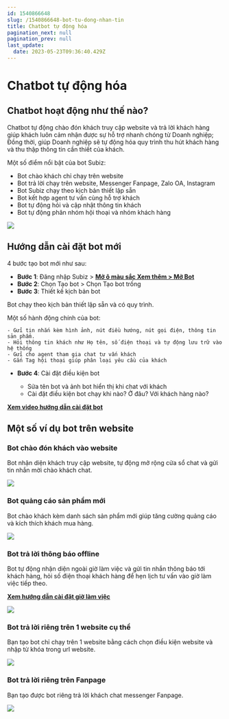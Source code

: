 ```yaml
---
id: 1540866648
slug: /1540866648-bot-tu-dong-nhan-tin
title: Chatbot tự động hóa
pagination_next: null
pagination_prev: null
last_update:
  date: 2023-05-23T09:36:40.429Z
---
```


# Chatbot tự động hóa

## Chatbot hoạt động như thế nào?


Chatbot tự động chào đón khách truy cập website và trả lời khách hàng giúp khách luôn cảm nhận được sự hỗ trợ nhanh chóng từ Doanh nghiệp; Đồng thời, giúp Doanh nghiệp sẽ tự động hóa quy trình thu hút khách hàng và thu thập thông tin cần thiết của khách.



Một số điểm nổi bật của bot Subiz:

- Bot chào khách chỉ chạy trên website
- Bot trả lời chạy trên website, Messenger Fanpage, Zalo OA, Instagram
- Bot Subiz chạy theo kịch bản thiết lập sẵn
- Bot kết hợp agent tư vấn cùng hỗ trợ khách
- Bot tự động hỏi và cập nhật thông tin khách
- Bot tự động phân nhóm hội thoại và nhóm khách hàng




![](https://vcdn.subiz-cdn.com/file/8e2bfd916bbc09cd0a00ec2e21bab399a2b6d1931f9dd0019c69a4c96437730a_acpxkgumifuoofoosble)

## Hướng dẫn cài đặt bot mới


4 bước tạo bot mới như sau:

- **Bước 1**: Đăng nhập Subiz > **[Mở ô màu sắc Xem thêm > Mở Bot](https://app.subiz.com.vn/bots)**
- **Bước 2**: Chọn Tạo bot > Chọn Tạo bot trống
- **Bước 3**: Thiết kế kịch bản bot

 Bot chạy theo kịch bản thiết lập sẵn và có quy trình. 

 Một số hành động chính của bot:

    - Gửi tin nhắn kèm hình ảnh, nút điều hướng, nút gọi điện, thông tin sản phẩm.
    - Hỏi thông tin khách như Họ tên, số điện thoại và tự động lưu trữ vào hệ thống
    - Gửi cho agent tham gia chat tư vấn khách
    - Gắn Tag hội thoại giúp phân loại yêu cầu của khách

- **Bước 4**: Cài đặt điều kiện bot

    - Sửa tên bot và ảnh bot hiển thị khi chat với khách
    - Cài đặt điều kiện bot chạy khi nào? Ở đâu? Với khách hàng nào?



**[Xem video hướng dẫn cài đặt bot](https://www.youtube.com/watch?v=IvUPSEgX2_g&t=75s)**
## Một số ví dụ bot trên website

### Bot chào đón khách vào website


Bot nhận diện khách truy cập website, tự động mở rộng cửa sổ chat và gửi tin nhắn mời chào khách chat.




![](https://vcdn.subiz-cdn.com/file/2a13a72b3d63a178e0dcfb9037b168e59557dcd572da09844fb8be18245e6635_acpxkgumifuoofoosble)

### Bot quảng cáo sản phẩm mới


Bot chào khách kèm danh sách sản phẩm mới giúp tăng cường quảng cáo và kích thích khách mua hàng.


![](https://vcdn.subiz-cdn.com/file/8dbf9ee83e7a415e44d2a904030907a46f55194c60526a9e466b20b8d616e5e8_acpxkgumifuoofoosble)



### Bot trả lời thông báo offline


Bot tự động nhận diện ngoài giờ làm việc và gửi tin nhắn thông báo tới khách hàng, hỏi số điện thoại khách hàng để hẹn lịch tư vấn vào giờ làm việc tiếp theo.

**[Xem hướng dẫn cài đặt giờ làm việc](https://subiz.com.vn/docs/1954376476-gio-lam-viec)**


![](https://vcdn.subiz-cdn.com/file/f0f5c3b0f8597bfd54f0acb2998c5e383ccc3cc67a54376ed1b98a64db1e6c93_acpxkgumifuoofoosble)

### Bot trả lời riêng trên 1 website cụ thể


Bạn tạo bot chỉ chạy trên 1 website bằng cách chọn điều kiện website và nhập từ khóa trong url website.






![](https://vcdn.subiz-cdn.com/file/8c18938e49bfe4a87432ded4dd8ec65053ac218e7df94cf55f75daf7e94c19cb_acpxkgumifuoofoosble)

### Bot trả lời riêng trên Fanpage


Bạn tạo được bot riêng trả lời khách chat messenger Fanpage.


![](https://vcdn.subiz-cdn.com/file/2391904dcf192c800702ac20a43577ad1e2d45b0779bba096bcc5a37f6fe24a9_acpxkgumifuoofoosble)